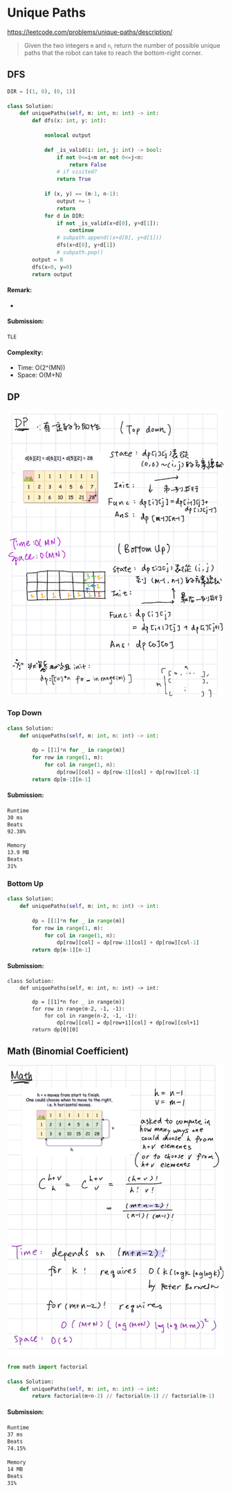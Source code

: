 # Unique Paths
https://leetcode.com/problems/unique-paths/description/
>Given the two integers `m` and `n`, return the number of possible unique paths that the robot can take to reach the bottom-right corner.

## DFS
```python
DIR = [(1, 0), (0, 1)]

class Solution:
    def uniquePaths(self, m: int, n: int) -> int:
        def dfs(x: int, y: int):

            nonlocal output

            def _is_valid(i: int, j: int) -> bool:
                if not 0<=i<m or not 0<=j<n:
                    return False
                # if visited?
                return True

            if (x, y) == (m-1, n-1):
                output += 1
                return
            for d in DIR:
                if not _is_valid(x+d[0], y+d[1]):
                    continue
                # subpath.append((x+d[0], y+d[1]))
                dfs(x+d[0], y+d[1])
                # subpath.pop()
        output = 0
        dfs(x=0, y=0)
        return output
```
#### Remark:
- 
#### Submission:
```
TLE
```
#### Complexity:
- Time: O(2^(MN))
- Space: O(M+N)

## DP

<p>
    <img src="../images/62_UniquePathsDP.jpg" width="500" />
</p>


### Top Down
```python
class Solution:
    def uniquePaths(self, m: int, n: int) -> int:

        dp = [[1]*n for _ in range(m)]
        for row in range(1, m):
            for col in range(1, n):
                dp[row][col] = dp[row-1][col] + dp[row][col-1]
        return dp[m-1][n-1]
```
#### Submission:
```
Runtime
30 ms
Beats
92.38%

Memory
13.9 MB
Beats
31%
```
### Bottom Up
```python
class Solution:
    def uniquePaths(self, m: int, n: int) -> int:

        dp = [[1]*n for _ in range(m)]
        for row in range(1, m):
            for col in range(1, n):
                dp[row][col] = dp[row-1][col] + dp[row][col-1]
        return dp[m-1][n-1]
```
#### Submission:
```
class Solution:
    def uniquePaths(self, m: int, n: int) -> int:

        dp = [[1]*n for _ in range(m)]
        for row in range(m-2, -1, -1):
            for col in range(n-2, -1, -1):
                dp[row][col] = dp[row+1][col] + dp[row][col+1]
        return dp[0][0]
```

## Math (Binomial Coefficient)

<p>
    <img src="../images/62_UniquePathsMath.jpg" width="500" />
</p>

```python
from math import factorial

class Solution:
    def uniquePaths(self, m: int, n: int) -> int:
        return factorial(m+n-2) // factorial(n-1) // factorial(m-1)
```
#### Submission:
```
Runtime
37 ms
Beats
74.15%

Memory
14 MB
Beats
31%
```

